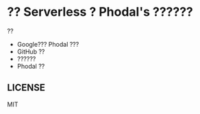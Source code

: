 ?? Serverless ? Phodal's ??????
===


??

 - Google??? Phodal ???
 - GitHub ??
 - ??????
 - Phodal ??



LICENSE
---

MIT
